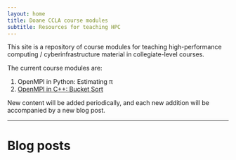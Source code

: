 ```yaml
---
layout: home
title: Doane CCLA course modules
subtitle: Resources for teaching HPC
---
```


This site is a repository of course modules for teaching high-performance computing / cyberinfrastructure material in collegiate-level courses. 

The current course modules are:

1. OpenMPI in Python: Estimating π
2. [OpenMPI in C++: Bucket Sort](./2023-10-15-bucket-sort/)

New content will be added periodically, and each new addition will be 
accompanied by a new blog post. 

---

# Blog posts

